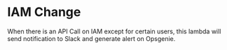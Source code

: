 # IAM Change #

When there is an API Call on IAM except for certain users, this lambda will send notification to Slack and generate alert on Opsgenie.